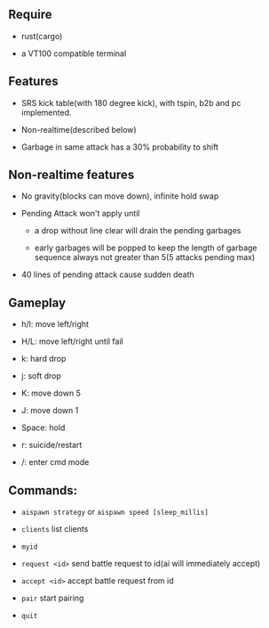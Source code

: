 ## Require

* rust(cargo)

* a VT100 compatible terminal

## Features

* SRS kick table(with 180 degree kick), with tspin, b2b and pc implemented.

* Non-realtime(described below)

* Garbage in same attack has a 30% probability to shift

## Non-realtime features

* No gravity(blocks can move down), infinite hold swap

* Pending Attack won't apply until

	* a drop without line clear will drain the pending garbages

	* early garbages will be popped to keep the length of
	garbage sequence always not greater than 5(5 attacks pending max)

* 40 lines of pending attack cause sudden death

## Gameplay

* h/l: move left/right

* H/L: move left/right until fail

* k: hard drop

* j: soft drop

* K: move down 5

* J: move down 1

* Space: hold

* r: suicide/restart

* /: enter cmd mode

## Commands:

* `aispawn strategy` or `aispawn speed [sleep_millis]`

* `clients` list clients

* `myid`

* `request <id>` send battle request to id(ai will immediately accept)

* `accept <id>` accept battle request from id

* `pair` start pairing

* `quit`
